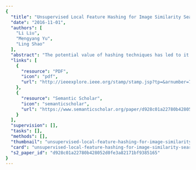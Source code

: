```yaml
---
{
  "title": "Unsupervised Local Feature Hashing for Image Similarity Search",
  "date": "2016-11-01",
  "authors": [
    "Li Liu",
    "Mengyang Yu",
    "Ling Shao"
  ],
  "abstract": "The potential value of hashing techniques has led to it becoming one of the most active research areas in computer vision and multimedia. However, most existing hashing methods for image search and retrieval are based on global feature representations, which are susceptible to image variations such as viewpoint changes and background cluttering. Traditional global representations gather local features directly to output a single vector without the analysis of the intrinsic geometric property of local features. In this paper, we propose a novel unsupervised hashing method called unsupervised bilinear local hashing (UBLH) for projecting local feature descriptors from a high-dimensional feature space to a lower-dimensional Hamming space via compact bilinear projections rather than a single large projection matrix. UBLH takes the matrix expression of local features as input and preserves the feature-to-feature and image-to-image structures of local features simultaneously. Experimental results on challenging data sets including Caltech-256, SUN397, and Flickr 1M demonstrate the superiority of UBLH compared with state-of-the-art hashing methods.",
  "links": [
    {
      "resource": "PDF",
      "icon": "pdf",
      "url": "http://ieeexplore.ieee.org/stamp/stamp.jsp?tp=&arnumber=7297820"
    },
    {
      "resource": "Semantic Scholar",
      "icon": "semanticscholar",
      "url": "https://www.semanticscholar.org/paper/d928c01a22780b428052d0fe3a82171bf9385165"
    }
  ],
  "supervision": [],
  "tasks": [],
  "methods": [],
  "thumbnail": "unsupervised-local-feature-hashing-for-image-similarity-search-thumb.jpg",
  "card": "unsupervised-local-feature-hashing-for-image-similarity-search-card.jpg",
  "s2_paper_id": "d928c01a22780b428052d0fe3a82171bf9385165"
}
---
```



